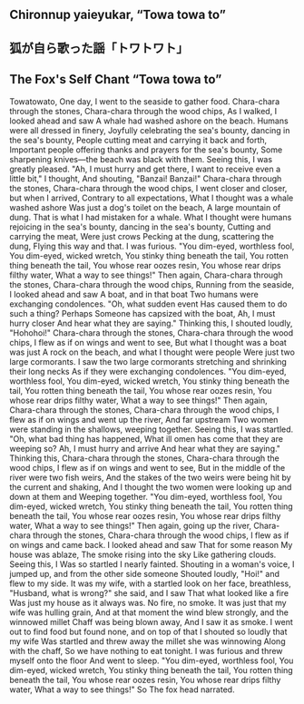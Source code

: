## Chironnup yaieyukar, “Towa towa to” 
## 狐が自ら歌った謡「トワトワト」
## The Fox's Self Chant “Towa towa to”

Towatowato,
One day, I went to the seaside to gather food.
Chara-chara through the stones,
Chara-chara through the wood chips,
As I walked, I looked ahead and saw
A whale had washed ashore on the beach.
Humans were all dressed in finery,
Joyfully celebrating the sea's bounty, dancing in the sea's bounty,
People cutting meat and carrying it back and forth,
Important people offering thanks and prayers for the sea's bounty,
Some sharpening knives—the beach was black with them.
Seeing this, I was greatly pleased.
"Ah, I must hurry and get there,
I want to receive even a little bit," I thought,
And shouting, "Banzai! Banzai!"
Chara-chara through the stones,
Chara-chara through the wood chips,
I went closer and closer, but when I arrived,
Contrary to all expectations,
What I thought was a whale washed ashore
Was just a dog's toilet on the beach,
A large mountain of dung.
That is what I had mistaken for a whale.
What I thought were humans rejoicing in the sea's bounty, dancing in the sea's bounty,
Cutting and carrying the meat,
Were just crows
Pecking at the dung, scattering the dung,
Flying this way and that.
I was furious.
"You dim-eyed, worthless fool,
You dim-eyed, wicked wretch,
You stinky thing beneath the tail,
You rotten thing beneath the tail,
You whose rear oozes resin,
You whose rear drips filthy water,
What a way to see things!"
Then again,
Chara-chara through the stones,
Chara-chara through the wood chips,
Running from the seaside,
I looked ahead and saw
A boat, and in that boat
Two humans were exchanging condolences.
"Oh, what sudden event
Has caused them to do such a thing? Perhaps
Someone has capsized with the boat,
Ah, I must hurry closer
And hear what they are saying."
Thinking this, I shouted loudly, "Hohohoi!"
Chara-chara through the stones,
Chara-chara through the wood chips,
I flew as if on wings and went to see,
But what I thought was a boat was just
A rock on the beach, and what I thought were people
Were just two large cormorants.
I saw the two large cormorants stretching and shrinking their long necks
As if they were exchanging condolences.
"You dim-eyed, worthless fool,
You dim-eyed, wicked wretch,
You stinky thing beneath the tail,
You rotten thing beneath the tail,
You whose rear oozes resin,
You whose rear drips filthy water,
What a way to see things!"
Then again,
Chara-chara through the stones,
Chara-chara through the wood chips,
I flew as if on wings and went up the river,
And far upstream
Two women were standing in the shallows, weeping together.
Seeing this, I was startled.
"Oh, what bad thing has happened,
What ill omen has come that they are weeping so?
Ah, I must hurry and arrive
And hear what they are saying."
Thinking this,
Chara-chara through the stones,
Chara-chara through the wood chips,
I flew as if on wings and went to see,
But in the middle of the river were two fish weirs,
And the stakes of the two weirs were being hit by the current and shaking,
And I thought the two women were looking up and down at them and
Weeping together.
"You dim-eyed, worthless fool,
You dim-eyed, wicked wretch,
You stinky thing beneath the tail,
You rotten thing beneath the tail,
You whose rear oozes resin,
You whose rear drips filthy water,
What a way to see things!"
Then again, going up the river,
Chara-chara through the stones,
Chara-chara through the wood chips,
I flew as if on wings and came back.
I looked ahead and saw
That for some reason
My house was ablaze,
The smoke rising into the sky
Like gathering clouds. Seeing this, I
Was so startled I nearly fainted.
Shouting in a woman's voice,
I jumped up, and from the other side someone
Shouted loudly, "Hoi!" and flew to my side.
It was my wife, with a startled look on her face, breathless,
"Husband, what is wrong?" she said, and I saw
That what looked like a fire
Was just my house as it always was.
No fire, no smoke.
It was just that my wife was hulling grain,
And at that moment the wind blew strongly, and the winnowed millet
Chaff was being blown away,
And I saw it as smoke.
I went out to find food but found none, and on top of that
I shouted so loudly that my wife
Was startled and threw away the millet she was winnowing
Along with the chaff,
So we have nothing to eat tonight.
I was furious and threw myself onto the floor
And went to sleep.
"You dim-eyed, worthless fool,
You dim-eyed, wicked wretch,
You stinky thing beneath the tail,
You rotten thing beneath the tail,
You whose rear oozes resin,
You whose rear drips filthy water,
What a way to see things!"
So
The fox head narrated.

